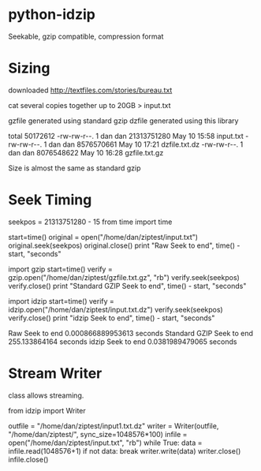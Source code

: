 python-idzip
============

Seekable, gzip compatible, compression format

Sizing
==========
downloaded
http://textfiles.com/stories/bureau.txt


cat several copies together up to 20GB > input.txt

gzfile generated using standard gzip
dzfile generated using this library

total 50172612
-rw-rw-r--. 1 dan dan 21313751280 May 10 15:58 input.txt
-rw-rw-r--. 1 dan dan  8576570661 May 10 17:21 dzfile.txt.dz
-rw-rw-r--. 1 dan dan  8076548622 May 10 16:28 gzfile.txt.gz



Size is almost the same as standard gzip


Seek Timing
==========

seekpos = 21313751280 - 15
from time import time



start=time()
original = open("/home/dan/ziptest/input.txt")
original.seek(seekpos)
original.close()
print "Raw Seek to end", time() - start, "seconds"


import gzip
start=time()
verify = gzip.open("/home/dan/ziptest/gzfile.txt.gz", "rb")
verify.seek(seekpos)
verify.close()
print "Standard GZIP Seek to end", time() - start, "seconds"


import idzip
start=time()
verify = idzip.open("/home/dan/ziptest/input.txt.dz")
verify.seek(seekpos)
verify.close()
print "idzip Seek to end", time() - start, "seconds"





Raw Seek to end 0.000866889953613 seconds
Standard GZIP Seek to end 255.133864164 seconds
idzip Seek to end 0.0381989479065 seconds





Stream Writer 
===========
class allows streaming.


from idzip import Writer

outfile = "/home/dan/ziptest/input1.txt.dz"
writer = Writer(outfile, "/home/dan/ziptest/", sync_size=1048576*100)
infile = open("/home/dan/ziptest/input.txt", "rb")
while True:
    data = infile.read(1048576+1)
    if not data:
        break
    writer.write(data)
writer.close()
infile.close()